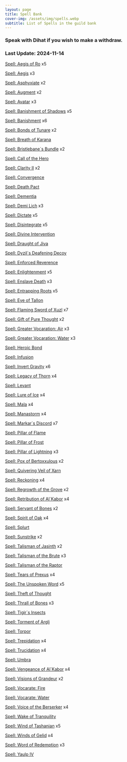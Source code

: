 ```yaml
---
layout: page
title: Spell Bank
cover-img: /assets/img/spells.webp
subtitle: List of Spells in the guild bank
---
```

### Speak with Dihat if you wish to make a withdraw.

### Last Update: 2024-11-14

[Spell: Aegis of Ro](https://www.pqdi.cc/item/15863) x5

[Spell: Aegis](https://www.pqdi.cc/item/19227) x3

[Spell: Asphyxiate](https://www.pqdi.cc/item/19402) x2

[Spell: Augment](https://www.pqdi.cc/item/19416) x2

[Spell: Avatar](https://www.pqdi.cc/item/19292) x3

[Spell: Banishment of Shadows](https://www.pqdi.cc/item/19228) x5

[Spell: Banishment](https://www.pqdi.cc/item/19262) x6

[Spell: Bonds of Tunare](https://www.pqdi.cc/item/19419) x2

[Spell: Breath of Karana](https://www.pqdi.cc/item/19250)

[Spell: Bristlebane`s Bundle](https://www.pqdi.cc/item/19351) x2

[Spell: Call of the Hero](https://www.pqdi.cc/item/19360)

[Spell: Clarity II](https://www.pqdi.cc/item/19379) x2

[Spell: Convergence](https://www.pqdi.cc/item/19423)

[Spell: Death Pact](https://www.pqdi.cc/item/19203)

[Spell: Dementia](https://www.pqdi.cc/item/19384)

[Spell: Demi Lich](https://www.pqdi.cc/item/19314) x3

[Spell: Dictate](https://www.pqdi.cc/item/19406) x5

[Spell: Disintegrate](https://www.pqdi.cc/item/19415) x5

[Spell: Divine Intervention](https://www.pqdi.cc/item/19230)

[Spell: Draught of Jiva](https://www.pqdi.cc/item/19328)

[Spell: Dyzil`s Deafening Decoy](https://www.pqdi.cc/item/19364)

[Spell: Enforced Reverence](https://www.pqdi.cc/item/19222)

[Spell: Enlightenment](https://www.pqdi.cc/item/19396) x5

[Spell: Enslave Death](https://www.pqdi.cc/item/19313) x3

[Spell: Entrapping Roots](https://www.pqdi.cc/item/19263) x5

[Spell: Eye of Tallon](https://www.pqdi.cc/item/19411)

[Spell: Flaming Sword of Xuzl](https://www.pqdi.cc/item/19344) x7

[Spell: Gift of Pure Thought](https://www.pqdi.cc/item/19401) x2

[Spell: Greater Vocaration: Air](https://www.pqdi.cc/item/19371) x3

[Spell: Greater Vocaration: Water](https://www.pqdi.cc/item/19372) x3

[Spell: Heroic Bond](https://www.pqdi.cc/item/19224)

[Spell: Infusion](https://www.pqdi.cc/item/19424)

[Spell: Invert Gravity](https://www.pqdi.cc/item/19341) x6

[Spell: Legacy of Thorn](https://www.pqdi.cc/item/19259) x4

[Spell: Levant](https://www.pqdi.cc/item/19303)

[Spell: Lure of Ice](https://www.pqdi.cc/item/19422) x4

[Spell: Mala](https://www.pqdi.cc/item/19418) x4

[Spell: Manastorm](https://www.pqdi.cc/item/19370) x4

[Spell: Markar`s Discord](https://www.pqdi.cc/item/19331) x7

[Spell: Pillar of Flame](https://www.pqdi.cc/item/19335)

[Spell: Pillar of Frost](https://www.pqdi.cc/item/19318)

[Spell: Pillar of Lightning](https://www.pqdi.cc/item/19326) x3

[Spell: Pox of Bertoxxulous](https://www.pqdi.cc/item/19288) x2

[Spell: Quivering Veil of Xarn](https://www.pqdi.cc/item/19309)

[Spell: Reckoning](https://www.pqdi.cc/item/19212) x4

[Spell: Regrowth of the Grove](https://www.pqdi.cc/item/19256) x2

[Spell: Retribution of Al`Kabor](https://www.pqdi.cc/item/19332) x4

[Spell: Servant of Bones](https://www.pqdi.cc/item/19305) x2

[Spell: Spirit of Oak](https://www.pqdi.cc/item/19258) x4

[Spell: Splurt](https://www.pqdi.cc/item/19294)

[Spell: Sunstrike](https://www.pqdi.cc/item/19345) x2

[Spell: Talisman of Jasinth](https://www.pqdi.cc/item/19264) x2

[Spell: Talisman of the Brute](https://www.pqdi.cc/item/19281) x3

[Spell: Talisman of the Raptor](https://www.pqdi.cc/item/19289)

[Spell: Tears of Prexus](https://www.pqdi.cc/item/19339) x4

[Spell: The Unspoken Word](https://www.pqdi.cc/item/19225) x5

[Spell: Theft of Thought](https://www.pqdi.cc/item/19374)

[Spell: Thrall of Bones](https://www.pqdi.cc/item/19299) x3

[Spell: Tigir`s Insects](https://www.pqdi.cc/item/19285)

[Spell: Torment of Argli](https://www.pqdi.cc/item/19391)

[Spell: Torpor](https://www.pqdi.cc/item/19293)

[Spell: Trepidation](https://www.pqdi.cc/item/19220) x4

[Spell: Trucidation](https://www.pqdi.cc/item/19425) x4

[Spell: Umbra](https://www.pqdi.cc/item/19393)

[Spell: Vengeance of Al`Kabor](https://www.pqdi.cc/item/19342) x4

[Spell: Visions of Grandeur](https://www.pqdi.cc/item/19407) x2

[Spell: Vocarate: Fire](https://www.pqdi.cc/item/19355)

[Spell: Vocarate: Water](https://www.pqdi.cc/item/19362)

[Spell: Voice of the Berserker](https://www.pqdi.cc/item/19290) x4

[Spell: Wake of Tranquility](https://www.pqdi.cc/item/19215)

[Spell: Wind of Tashanian](https://www.pqdi.cc/item/19405) x5

[Spell: Winds of Gelid](https://www.pqdi.cc/item/19343) x4

[Spell: Word of Redemption](https://www.pqdi.cc/item/19229) x3

[Spell: Yaulp IV](https://www.pqdi.cc/item/19209)

